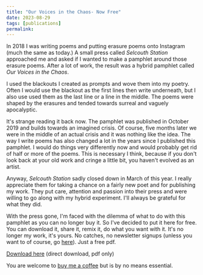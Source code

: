 ```yaml
---
title: "Our Voices in the Chaos- Now Free"
date: 2023-08-29
tags: [publications]
permalink:
---
```


In 2018 I was writing poems and putting erasure poems onto Instagram (much the same as today.) A small press called *Selcouth Station* approached me and asked if I wanted to make a pamphlet around those erasure poems.  After a lot of work, the result was a hybrid pamphlet called *Our Voices in the Chaos*. 

I used the blackouts I created as prompts and wove them into my poetry. Often I would use the blackout as the first lines then write underneath, but I also use used them as the last line or a line in the middle. The poems were shaped by the erasures and tended towards surreal and vaguely apocalyptic. 

It's strange reading it back now. The pamphlet was published in October 2019 and builds towards an imagined crisis. Of course, five months later we were in the middle of an actual crisis and it was nothing like the idea. The way I write poems has also changed a lot in the years since I published this pamphlet. I would do things very differently now and would probably get rid of half or more of the poems. This is necessary I think, because if you don't look back at your old work and cringe a little bit, you haven't evolved as an artist. 

Anyway, *Selcouth Station* sadly closed down in March of this year. I really appreciate them for taking a chance on a fairly new poet and for publishing my work. They put care, attention and passion into their press and were willing to go along with my hybrid experiment. I'll always be grateful for what they did. 

With the press gone, I'm faced with the dilemma of what to do with this pamphlet as you can no longer buy it. So I've decided to put it here for free. You can download it, share it, remix it, do what you want with it. It's no longer my work, it's yours. No catches, no newsletter signups (unless you want to of course, go [here](https://mailchi.mp/5643ab85b338/dispatches-from-david-ralph-lewis)). Just a free pdf.

[Download here](/assets/books/Our-Voices-in-the-Chaos-free.pdf) (direct download, pdf only)

You are welcome to [buy me a coffee](https://ko-fi.com/davidralphlewis) but is by no means essential.